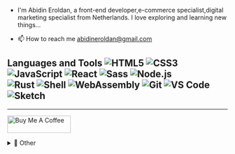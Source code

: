 - I'm Abidin Eroldan, a front-end developer,e-commerce specialist,digital marketing specialist from Netherlands. I love exploring and learning new things...

- 📫 How to reach me abidineroldan@gmail.com

**Languages and Tools**
![HTML5](https://img.shields.io/badge/-HTML5-%23E34C26?style=flat&logo=html5&logoColor=ffffff)
![CSS3](https://img.shields.io/badge/-CSS3-%23197CBE?style=flat&logo=css3)
![JavaScript](https://img.shields.io/badge/-JavaScript-%23F7DF1C?style=flat&logo=javascript&logoColor=000000&labelColor=%23ECD83E&color=%23ECD83E)
![React](https://img.shields.io/badge/-React-%2320232A?logoColor=61DAFB&style=flat&logo=react)
![Sass](https://img.shields.io/badge/-Sass-%23CB6498?style=flat&logo=sass&logoColor=ffffff)
![Node.js](https://img.shields.io/badge/-Node.js-%23579050?style=flat&logo=node.js&logoColor=ffffff)\
![Rust](https://img.shields.io/badge/-Rust-%23DEA584?style=flat&logo=rust&logoColor=000000)
![Shell](https://img.shields.io/badge/-Shell-%2389E051?style=flat&logo=powershell&logoColor=ffffff)
![WebAssembly](https://img.shields.io/badge/-WebAssembly-654FF0?style=flat&logo=webassembly&logoColor=ffffff)
![Git](https://img.shields.io/badge/-Git-%23ED5A47?style=flat&logo=git&logoColor=%23ffffff)
![VS Code](https://img.shields.io/badge/-VSCode-%230066B8?style=flat&logo=visual-studio-code)
![Sketch](https://img.shields.io/badge/-Sketch-%23FDAD00?style=flat&logo=sketch&logoColor=ffffff)
----

---
<a href="https://www.buymeacoffee.com/" target="_blank"><img src="https://cdn.buymeacoffee.com/buttons/v2/default-blue.png" alt="Buy Me A Coffee" style="height: 40px !important;width: 145px !important;" ></a>
<details>
<summary>💖 Other</summary>
<img alt="abidineroldan stats" width="360" src="https://lencx-stats.vercel.app/api?username=abidineroldan&show_icons=true&bg_color=320,323031,84a59d&icon_color=b0c4b1&title_color=eec170&text_color=a2a392&include_all_commits=true"><br>
</details>
